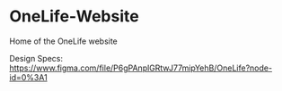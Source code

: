 # OneLife-Website
Home of the OneLife website

Design Specs: https://www.figma.com/file/P6gPAnplGRtwJ77mipYehB/OneLife?node-id=0%3A1
